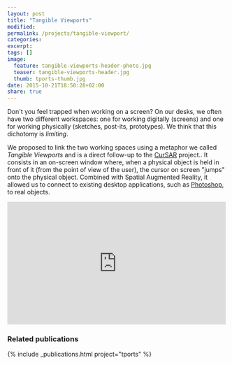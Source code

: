 ```yaml
---
layout: post
title: "Tangible Viewports"
modified:
permalink: /projects/tangible-viewport/
categories: 
excerpt:
tags: []
image:
  feature: tangible-viewports-header-photo.jpg
  teaser: tangible-viewports-header.jpg
  thumb: tports-thumb.jpg
date: 2015-10-21T18:50:28+02:00
share: true
---
```


Don't you feel trapped when working on a screen? On our desks, we often have two different workspaces: one for working digitally (screens) and one for working physically (sketches, post-its, prototypes). We think that this dichotomy is *limiting*.

We proposed to link the two working spaces using a metaphor we called *Tangible Viewports* and is a direct follow-up to the [CurSAR](/cursar-pointing-in-spatial-augmented-reality-from-2d-pointing-devices/) project.. It consists in an on-screen window where, when a physical object is held in front of it (from the point of view of the user), the cursor on screen "jumps" onto the physical object. Combined with Spatial Augmented Reality, it allowed us to connect to existing desktop applications, such as [Photoshop](http://www.adobe.com/fr/products/photoshop.html), to real objects.

<iframe src="https://player.vimeo.com/video/142358002" width="500" height="281" frameborder="0" webkitallowfullscreen mozallowfullscreen allowfullscreen></iframe>

### Related publications
{% include _publications.html project="tports" %}